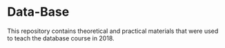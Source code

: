 # Data-Base
This repository contains theoretical and practical materials that were used to teach the database course in 2018.
